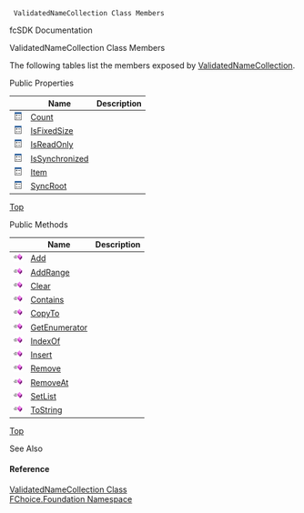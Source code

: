 ﻿     ValidatedNameCollection Class Members                                                   

fcSDK Documentation

ValidatedNameCollection Class Members

The following tables list the members exposed by [ValidatedNameCollection](fcSDK~FChoice.Foundation.ValidatedNameCollection.md).

Public Properties

|   | Name | Description |
| --- | --- | --- |
| ![Public Property](dotnetimages/publicProperty.png) | [Count](fcSDK~FChoice.Foundation.ValidatedNameCollection~Count.md) |   |
| ![Public Property](dotnetimages/publicProperty.png) | [IsFixedSize](fcSDK~FChoice.Foundation.ValidatedNameCollection~IsFixedSize.md) |   |
| ![Public Property](dotnetimages/publicProperty.png) | [IsReadOnly](fcSDK~FChoice.Foundation.ValidatedNameCollection~IsReadOnly.md) |   |
| ![Public Property](dotnetimages/publicProperty.png) | [IsSynchronized](fcSDK~FChoice.Foundation.ValidatedNameCollection~IsSynchronized.md) |   |
| ![Public Property](dotnetimages/publicProperty.png) | [Item](fcSDK~FChoice.Foundation.ValidatedNameCollection~Item.md) |   |
| ![Public Property](dotnetimages/publicProperty.png) | [SyncRoot](fcSDK~FChoice.Foundation.ValidatedNameCollection~SyncRoot.md) |   |

[Top](#top)

Public Methods

|   | Name | Description |
| --- | --- | --- |
| ![Public Method](dotnetimages/publicMethod.png) | [Add](fcSDK~FChoice.Foundation.ValidatedNameCollection~Add.md) |   |
| ![Public Method](dotnetimages/publicMethod.png) | [AddRange](fcSDK~FChoice.Foundation.ValidatedNameCollection~AddRange.md) |   |
| ![Public Method](dotnetimages/publicMethod.png) | [Clear](fcSDK~FChoice.Foundation.ValidatedNameCollection~Clear.md) |   |
| ![Public Method](dotnetimages/publicMethod.png) | [Contains](fcSDK~FChoice.Foundation.ValidatedNameCollection~Contains.md) |   |
| ![Public Method](dotnetimages/publicMethod.png) | [CopyTo](fcSDK~FChoice.Foundation.ValidatedNameCollection~CopyTo.md) |   |
| ![Public Method](dotnetimages/publicMethod.png) | [GetEnumerator](fcSDK~FChoice.Foundation.ValidatedNameCollection~GetEnumerator.md) |   |
| ![Public Method](dotnetimages/publicMethod.png) | [IndexOf](fcSDK~FChoice.Foundation.ValidatedNameCollection~IndexOf.md) |   |
| ![Public Method](dotnetimages/publicMethod.png) | [Insert](fcSDK~FChoice.Foundation.ValidatedNameCollection~Insert.md) |   |
| ![Public Method](dotnetimages/publicMethod.png) | [Remove](fcSDK~FChoice.Foundation.ValidatedNameCollection~Remove.md) |   |
| ![Public Method](dotnetimages/publicMethod.png) | [RemoveAt](fcSDK~FChoice.Foundation.ValidatedNameCollection~RemoveAt.md) |   |
| ![Public Method](dotnetimages/publicMethod.png) | [SetList](fcSDK~FChoice.Foundation.ValidatedNameCollection~SetList.md) |   |
| ![Public Method](dotnetimages/publicMethod.png) | [ToString](fcSDK~FChoice.Foundation.ValidatedNameCollection~ToString.md) |   |

[Top](#top)

See Also

#### Reference

[ValidatedNameCollection Class](fcSDK~FChoice.Foundation.ValidatedNameCollection.md)  
[FChoice.Foundation Namespace](fcSDK~FChoice.Foundation_namespace.md)